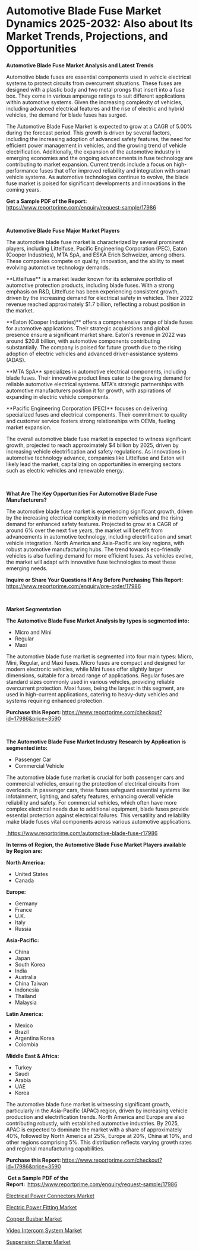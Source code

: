 <p><h1>Automotive Blade Fuse Market Dynamics 2025-2032: Also about Its Market Trends, Projections, and Opportunities</h1></p><p><strong>Automotive Blade Fuse Market Analysis and Latest Trends</strong></p>
<p><p>Automotive blade fuses are essential components used in vehicle electrical systems to protect circuits from overcurrent situations. These fuses are designed with a plastic body and two metal prongs that insert into a fuse box. They come in various amperage ratings to suit different applications within automotive systems. Given the increasing complexity of vehicles, including advanced electrical features and the rise of electric and hybrid vehicles, the demand for blade fuses has surged.</p><p>The Automotive Blade Fuse Market is expected to grow at a CAGR of 5.00% during the forecast period. This growth is driven by several factors, including the increasing adoption of advanced safety features, the need for efficient power management in vehicles, and the growing trend of vehicle electrification. Additionally, the expansion of the automotive industry in emerging economies and the ongoing advancements in fuse technology are contributing to market expansion. Current trends include a focus on high-performance fuses that offer improved reliability and integration with smart vehicle systems. As automotive technologies continue to evolve, the blade fuse market is poised for significant developments and innovations in the coming years.</p></p>
<p><strong>Get a Sample PDF of the Report:&nbsp;</strong> <a href="https://www.reportprime.com/enquiry/request-sample/17986?utm_campaign=2640&utm_medium=2&utm_source=Github&utm_content=ia&utm_term=18032025&utm_id=automotive-blade-fuse">https://www.reportprime.com/enquiry/request-sample/17986</a></p>
<p>&nbsp;</p>
<p><strong>Automotive Blade Fuse Major Market Players</strong></p>
<p><p>The automotive blade fuse market is characterized by several prominent players, including Littelfuse, Pacific Engineering Corporation (PEC), Eaton (Cooper Industries), MTA SpA, and ESKA Erich Schweizer, among others. These companies compete on quality, innovation, and the ability to meet evolving automotive technology demands.</p><p>**Littelfuse** is a market leader known for its extensive portfolio of automotive protection products, including blade fuses. With a strong emphasis on R&D, Littelfuse has been experiencing consistent growth, driven by the increasing demand for electrical safety in vehicles. Their 2022 revenue reached approximately $1.7 billion, reflecting a robust position in the market.</p><p>**Eaton (Cooper Industries)** offers a comprehensive range of blade fuses for automotive applications. Their strategic acquisitions and global presence ensure a significant market share. Eaton's revenue in 2022 was around $20.8 billion, with automotive components contributing substantially. The company is poised for future growth due to the rising adoption of electric vehicles and advanced driver-assistance systems (ADAS).</p><p>**MTA SpA** specializes in automotive electrical components, including blade fuses. Their innovative product lines cater to the growing demand for reliable automotive electrical systems. MTA's strategic partnerships with automotive manufacturers position it for growth, with aspirations of expanding in electric vehicle components.</p><p>**Pacific Engineering Corporation (PEC)** focuses on delivering specialized fuses and electrical components. Their commitment to quality and customer service fosters strong relationships with OEMs, fueling market expansion.</p><p>The overall automotive blade fuse market is expected to witness significant growth, projected to reach approximately $4 billion by 2025, driven by increasing vehicle electrification and safety regulations. As innovations in automotive technology advance, companies like Littelfuse and Eaton will likely lead the market, capitalizing on opportunities in emerging sectors such as electric vehicles and renewable energy.</p></p>
<p>&nbsp;</p>
<p><strong>What Are The Key Opportunities For Automotive Blade Fuse Manufacturers?</strong></p>
<p><p>The automotive blade fuse market is experiencing significant growth, driven by the increasing electrical complexity in modern vehicles and the rising demand for enhanced safety features. Projected to grow at a CAGR of around 6% over the next five years, the market will benefit from advancements in automotive technology, including electrification and smart vehicle integration. North America and Asia-Pacific are key regions, with robust automotive manufacturing hubs. The trend towards eco-friendly vehicles is also fuelling demand for more efficient fuses. As vehicles evolve, the market will adapt with innovative fuse technologies to meet these emerging needs.</p></p>
<p><strong>Inquire or Share Your Questions If Any Before Purchasing This Report:</strong> <a href="https://www.reportprime.com/enquiry/pre-order/17986?utm_campaign=2640&utm_medium=2&utm_source=Github&utm_content=ia&utm_term=18032025&utm_id=automotive-blade-fuse">https://www.reportprime.com/enquiry/pre-order/17986</a></p>
<p>&nbsp;</p>
<p><strong>Market Segmentation</strong></p>
<p><strong>The Automotive Blade Fuse Market Analysis by types is segmented into:</strong></p>
<p><ul><li>Micro and Mini</li><li>Regular</li><li>Maxi</li></ul></p>
<p><p>The automotive blade fuse market is segmented into four main types: Micro, Mini, Regular, and Maxi fuses. Micro fuses are compact and designed for modern electronic vehicles, while Mini fuses offer slightly larger dimensions, suitable for a broad range of applications. Regular fuses are standard sizes commonly used in various vehicles, providing reliable overcurrent protection. Maxi fuses, being the largest in this segment, are used in high-current applications, catering to heavy-duty vehicles and systems requiring enhanced protection.</p></p>
<p><strong>Purchase this Report:&nbsp;</strong><a href="https://www.reportprime.com/checkout?id=17986&price=3590&utm_campaign=2640&utm_medium=2&utm_source=Github&utm_content=ia&utm_term=18032025&utm_id=automotive-blade-fuse">https://www.reportprime.com/checkout?id=17986&price=3590</a></p>
<p>&nbsp;</p>
<p><strong>The Automotive Blade Fuse Market Industry Research by Application is segmented into:</strong></p>
<p><ul><li>Passenger Car</li><li>Commercial Vehicle</li></ul></p>
<p><p>The automotive blade fuse market is crucial for both passenger cars and commercial vehicles, ensuring the protection of electrical circuits from overloads. In passenger cars, these fuses safeguard essential systems like infotainment, lighting, and safety features, enhancing overall vehicle reliability and safety. For commercial vehicles, which often have more complex electrical needs due to additional equipment, blade fuses provide essential protection against electrical failures. This versatility and reliability make blade fuses vital components across various automotive applications.</p></p>
<p><a href="https://www.reportprime.com/automotive-blade-fuse-r17986?utm_campaign=2640&utm_medium=2&utm_source=Github&utm_content=ia&utm_term=18032025&utm_id=automotive-blade-fuse">&nbsp;https://www.reportprime.com/automotive-blade-fuse-r17986</a></p>
<p><strong>In terms of Region, the Automotive Blade Fuse Market Players available by Region are:</strong></p>
<p>
    <p> <strong> North America: </strong>
        <ul>
            <li>United States</li>
            <li>Canada</li>
        </ul>
        </p> 
    <p> <strong> Europe: </strong>
        <ul>
            <li>Germany</li>
            <li>France</li>
            <li>U.K.</li>
            <li>Italy</li>
            <li>Russia</li>
        </ul>
        </p> 
    <p> <strong> Asia-Pacific: </strong>
        <ul>
            <li>China</li>
            <li>Japan</li>
            <li>South Korea</li>
            <li>India</li>
            <li>Australia</li>
            <li>China Taiwan</li>
            <li>Indonesia</li>
            <li>Thailand</li>
            <li>Malaysia</li>
        </ul>
        </p> 
    <p> <strong> Latin America: </strong>
        <ul>
            <li>Mexico</li>
            <li>Brazil</li>
            <li>Argentina Korea</li>
            <li>Colombia</li>
        </ul>
        </p> 
    <p> <strong> Middle East & Africa: </strong>
        <ul>
            <li>Turkey</li>
            <li>Saudi</li>
            <li>Arabia</li>
            <li>UAE</li>
            <li>Korea</li>
        </ul>
    </p>
    </p>
<p><p>The automotive blade fuse market is witnessing significant growth, particularly in the Asia-Pacific (APAC) region, driven by increasing vehicle production and electrification trends. North America and Europe are also contributing robustly, with established automotive industries. By 2025, APAC is expected to dominate the market with a share of approximately 40%, followed by North America at 25%, Europe at 20%, China at 10%, and other regions comprising 5%. This distribution reflects varying growth rates and regional manufacturing capabilities.</p></p>
<p><strong>Purchase this Report: </strong><a href="https://www.reportprime.com/checkout?id=17986&price=3590&utm_campaign=2640&utm_medium=2&utm_source=Github&utm_content=ia&utm_term=18032025&utm_id=automotive-blade-fuse">https://www.reportprime.com/checkout?id=17986&price=3590</a></p>
<p>&nbsp;<strong>Get a Sample PDF of the Report:&nbsp;&nbsp;</strong><a href="https://www.reportprime.com/enquiry/request-sample/17986?utm_campaign=2640&utm_medium=2&utm_source=Github&utm_content=ia&utm_term=18032025&utm_id=automotive-blade-fuse">https://www.reportprime.com/enquiry/request-sample/17986</a></p>
<p><strong></strong></p>
<p><p><a href="https://www.linkedin.com/pulse/electrical-power-connectors-market-analysis-2025-2032-gl7ne?utm_campaign=2640&utm_medium=2&utm_source=Github&utm_content=ia&utm_term=18032025&utm_id=automotive-blade-fuse">Electrical Power Connectors Market</a></p><p><a href="https://www.linkedin.com/pulse/whats-driving-electric-power-fitting-market-cagr-94-expected-gioke?utm_campaign=2640&utm_medium=2&utm_source=Github&utm_content=ia&utm_term=18032025&utm_id=automotive-blade-fuse">Electric Power Fitting Market</a></p><p><a href="https://github.com/grevecodeeol/Market-Research-Report-List-1/blob/main/copper-busbar-market.md?utm_campaign=2640&utm_medium=2&utm_source=Github&utm_content=ia&utm_term=18032025&utm_id=automotive-blade-fuse">Copper Busbar Market</a></p><p><a href="https://github.com/calizlewin2f/Market-Research-Report-List-1/blob/main/video-intercom-system-market.md?utm_campaign=2640&utm_medium=2&utm_source=Github&utm_content=ia&utm_term=18032025&utm_id=automotive-blade-fuse">Video Intercom System Market</a></p><p><a href="https://www.linkedin.com/pulse/comprehensive-study-suspension-clamp-market-share-size-r9gpe?utm_campaign=2640&utm_medium=2&utm_source=Github&utm_content=ia&utm_term=18032025&utm_id=automotive-blade-fuse">Suspension Clamp Market</a></p></p>